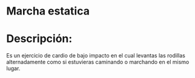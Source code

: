 # Marcha estatica

# Descripción:

Es un ejercicio de cardio de bajo impacto en el cual levantas las rodillas alternadamente como si estuvieras caminando o marchando en el mismo lugar.

